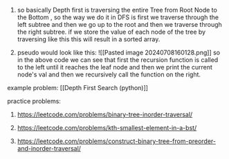 1. so basically Depth first is traversing the entire Tree from Root Node to the Bottom , so the way we do it in DFS is first we traverse through the left subtree and then we go up to the root and then we traverse through the right subtree.
   if we store the value of each node of the tree by traversing like this this will result in a sorted array.

2. pseudo would look like this:
 ![[Pasted image 20240708160128.png]]
   so in the above code we can see that first the recursion function is called to the left until it reaches the leaf node and then we print the current node's val and then we recursively call the function on the right.

example problem:
[[Depth First Search (python)]]

practice problems:
1. https://leetcode.com/problems/binary-tree-inorder-traversal/

2. https://leetcode.com/problems/kth-smallest-element-in-a-bst/

3. https://leetcode.com/problems/construct-binary-tree-from-preorder-and-inorder-traversal/